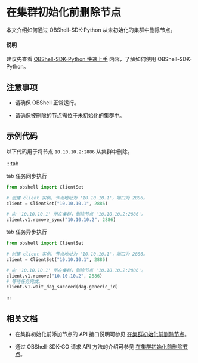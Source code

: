 # 在集群初始化前删除节点

本文介绍如何通过 OBShell-SDK-Python 从未初始化的集群中删除节点。

<main id="notice" type='explain'>
  <h4>说明</h4>
  <p>建议先查看 <a href='100.quickstart-of-python.md'>OBShell-SDK-Python 快速上手</a> 内容，了解如何使用 OBShell-SDK-Python。</p>
</main>

## 注意事项

* 请确保 OBShell 正常运行。

* 请确保被删除的节点需位于未初始化的集群中。

## 示例代码

以下代码用于将节点 `10.10.10.2:2886` 从集群中删除。

:::tab

tab 任务同步执行

```python
from obshell import ClientSet

# 创建 client 实例，节点地址为 '10.10.10.1'，端口为 2886。
client = ClientSet("10.10.10.1", 2886)

# 向 '10.10.10.1' 所在集群，删除节点 '10.10.10.2:2886'。
client.v1.remove_sync("10.10.10.2", 2886)
```

tab 任务异步执行

```python
from obshell import ClientSet

# 创建 client 实例，节点地址为 '10.10.10.1'，端口为 2886。
client = ClientSet("10.10.10.1", 2886)

# 向 '10.10.10.1' 所在集群，删除节点 '10.10.10.2:2886'。
client.v1.remove("10.10.10.2", 2886)
# 等待任务完成。
client.v1.wait_dag_succeed(dag.generic_id)
```

:::

## 相关文档

* 在集群初始化前添加节点的 API 接口说明可参见 [在集群初始化前删除节点](../../400.obshell-api-reference/400.delete-node.md)。

* 通过 OBShell-SDK-GO 请求 API 方法的介绍可参见 [在集群初始化前删除节点](../200.go/400.delete-node-of-go.md)。
